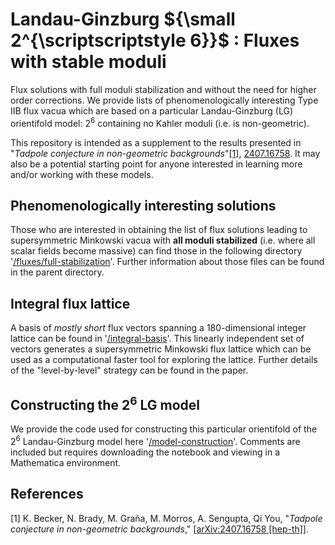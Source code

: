 # Landau-Ginzburg ${\small 2^{\scriptscriptstyle 6}}$ : Fluxes with stable moduli
Flux solutions with full moduli stabilization and without the need for higher order corrections. We provide lists of phenomenologically interesting Type IIB flux vacua which are based on a particular Landau-Ginzburg (LG) orientifold model: $2^6$ containing no Kahler moduli (i.e. is non-geometric). 

This repository is intended as a supplement to the results presented in "*Tadpole conjecture
in non-geometric backgrounds*"[[1]](#1), [2407.16758](https://arxiv.org/abs/2407.16758). It may also be a potential starting point for anyone interested in learning more and/or working with these models. 

## Phenomenologically interesting solutions
Those who are interested in obtaining the list of flux solutions leading to supersymmetric Minkowski vacua with **all moduli stabilized** (i.e. where all scalar fields become massive) can find those in the following directory '[/fluxes/full-stabilization](/fluxes/full-stabilization)'. Further information about those files can be found in the parent directory.

## Integral flux lattice
A basis of *mostly short* flux vectors spanning a 180-dimensional integer lattice can be found in '[/integral-basis](/integral-basis)'. This linearly independent set of vectors generates a supersymmetric Minkowski flux lattice which can be used as a computational faster tool for exploring the lattice. Further details of the "level-by-level" strategy can be found in the paper.

## Constructing the $2^6$ LG model
We provide the code used for constructing this particular orientifold of the $2^6$ Landau-Ginzburg model here '[/model-construction](/model-construction)'. Comments are included but requires downloading the notebook and viewing in a Mathematica environment. 

## References
<a id="1">[1]</a>
K. Becker, N. Brady, M. Gra&ntilde;a, M. Morros, A. Sengupta, Qi You,
"*Tadpole conjecture in non-geometric backgrounds*,"
[[arXiv:2407.16758 [hep-th]](https://arxiv.org/abs/2407.16758)].
